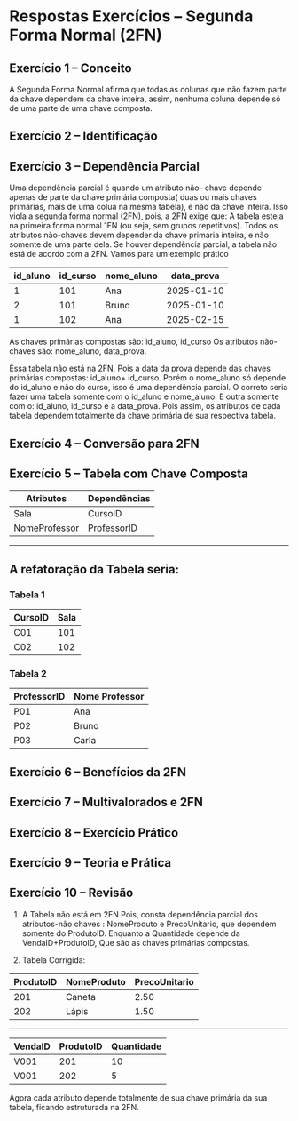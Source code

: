 # Respostas Exercícios – Segunda Forma Normal (2FN)

## Exercício 1 – Conceito

A Segunda Forma Normal afirma que todas as colunas que não fazem parte da chave dependem da chave inteira, assim, nenhuma coluna depende só de uma parte de uma chave composta.

## Exercício 2 – Identificação

## Exercício 3 – Dependência Parcial

Uma dependência parcial é quando um atributo não- chave depende apenas de parte da chave primária composta( duas ou mais chaves primárias, mais de uma colua  na mesma tabela), e não da chave inteira. 
Isso viola a segunda forma normal (2FN), pois, a 2FN exige que:
A tabela esteja na primeira forma normal 1FN (ou seja, sem grupos repetitivos).
Todos os atributos não-chaves devem depender da chave primária inteira, e não somente de uma parte dela.
Se houver dependência parcial, a tabela não está de acordo com a 2FN.
Vamos para um exemplo prático

| id_aluno | id_curso | nome_aluno | data_prova |
|---|---|---|---|
|1 | 101 | Ana | 2025-01-10 |
|2 | 101 | Bruno | 2025-01-10|
|1 | 102 | Ana |2025-02-15|

As chaves primárias compostas são: id_aluno, id_curso
Os atributos não- chaves são: nome_aluno, data_prova.

Essa tabela não está na 2FN, Pois a data da prova depende das chaves primárias compostas: id_aluno+ id_curso. Porém o nome_aluno só depende do id_aluno e não do curso, isso é uma dependência parcial.
O correto seria fazer uma tabela somente com o id_aluno e nome_aluno.
E outra somente com o: id_aluno, id_curso e a data_prova.
Pois assim, os atributos de cada tabela dependem totalmente da chave primária de sua respectiva tabela.

## Exercício 4 – Conversão para 2FN

## Exercício 5 – Tabela com Chave Composta

|Atributos|Dependências|  
|---|---|
|Sala|CursoID|
|NomeProfessor|ProfessorID|

---

## A refatoração da Tabela seria:

### Tabela 1

|CursoID|Sala|
|---|---|
|C01|101|
|C02|102|

### Tabela 2

|ProfessorID|Nome Professor|
|---|---|
|P01|Ana|
|P02|Bruno|
|P03|Carla|

## Exercício 6 – Benefícios da 2FN

## Exercício 7 – Multivalorados e 2FN

## Exercício 8 – Exercício Prático

## Exercício 9 – Teoria e Prática

## Exercício 10 – Revisão

1. A Tabela não está em 2FN Pois, consta dependência parcial dos atributos-não chaves : NomeProduto e PrecoUnitario, que dependem somente do ProdutoID.
Enquanto a Quantidade depende da VendaID+ProdutoID, Que são as chaves primárias compostas.

2. Tabela Corrigida:

|ProdutoID|NomeProduto|PrecoUnitario|
|---|---|---|
|201|Caneta|2.50|
|202|Lápis|1.50|

---

|VendaID|ProdutoID|Quantidade|
|---|---|---|
|V001|201|10|
|V001|202|5|

Agora cada atributo depende totalmente de sua chave primária da sua tabela, ficando estruturada na 2FN.
